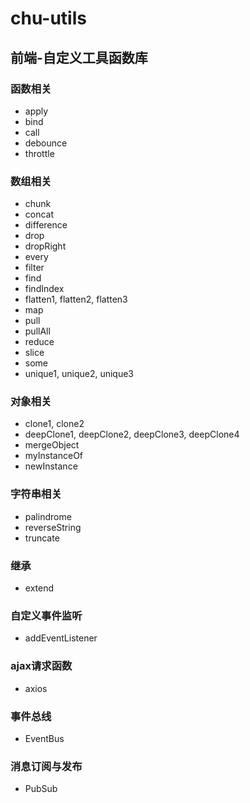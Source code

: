 # chu-utils
## 前端-自定义工具函数库
### 函数相关
* apply
* bind
* call
* debounce
* throttle


### 数组相关
* chunk
* concat
* difference
* drop
* dropRight
* every
* filter
* find
* findIndex
* flatten1, flatten2, flatten3
* map
* pull
* pullAll
* reduce
* slice
* some
* unique1, unique2, unique3


### 对象相关
* clone1, clone2
* deepClone1, deepClone2, deepClone3, deepClone4
* mergeObject
* myInstanceOf
* newInstance

### 字符串相关
* palindrome
* reverseString
* truncate

### 继承
* extend

### 自定义事件监听
* addEventListener

### ajax请求函数
* axios

### 事件总线
* EventBus

### 消息订阅与发布
* PubSub